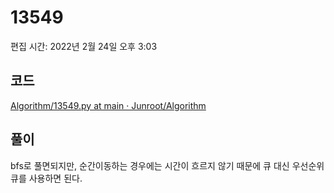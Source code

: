 # 13549

편집 시간: 2022년 2월 24일 오후 3:03

## 코드

[Algorithm/13549.py at main · Junroot/Algorithm](https://github.com/Junroot/Algorithm/blob/main/backjoon/13549.py)

## 풀이

bfs로 풀면되지만, 순간이동하는 경우에는 시간이 흐르지 않기 때문에 큐 대신 우선순위 큐를 사용하면 된다.